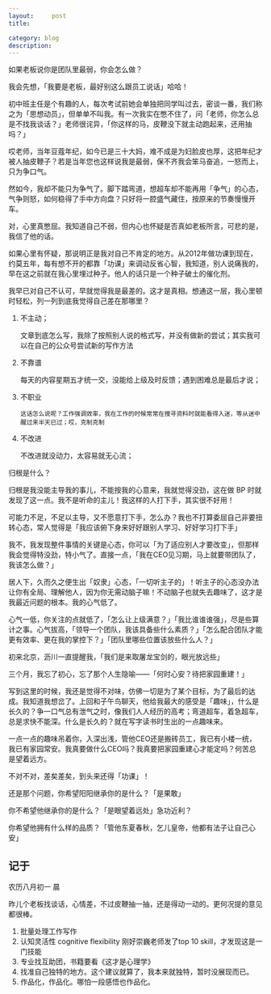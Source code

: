 ```yaml
---
layout:     post
title: 

category: blog
description: 
---
```


如果老板说你是团队里最弱，你会怎么做？

我会先想，「我要是老板，最好别这么跟员工说话」哈哈！

初中班主任是个有趣的人，每次考试前她会单独把同学叫过去，密谈一番，我们称之为「思想动员」，但单单不叫我。有一次我实在憋不住了，问「老师，你怎么总是不找我谈话？」老师很诧异，「你这样的马，皮鞭没下就主动跑起来，还用抽吗？」

哎老师，当年豆蔻年纪，如今已是三十大妈，难不成是为妇脸皮也厚，这把年纪才被人抽皮鞭子？若是当年您也这样说我是最弱，保不齐我会笨马奋追，一怒而上，只为争口气。

然如今，我却不能只为争气了。脚下踏弯道，想超车却不能再用「争气」的心态，气争则怒，如何稳得了手中方向盘？只好将一腔盛气藏住，按原来的节奏慢慢开车。

对，心里真憋屈。我知道自己不弱，但内心也怀疑是否真如老板所言，可悲的是，我信了他的话。

如果心里有怀疑，那说明正是我对自己不肯定的地方。从2012年做功课到现在，约莫五年，每有想不开的都靠「功课」来调动反省心智，我知道，别人说痛我的，早在这之前就在我心里埋过种子。他人的话只是一个种子破土的催化剂。

我早已对自己不认可，早就觉得我是最差的。这才是真相。想通这一层，我心里顿时轻松，列一列到底我觉得自己差在那哪里？

1. 不主动；
	
	文章到底怎么写，我除了按照别人说的格式写，并没有做新的尝试；其实我可以在自己的公众号尝试新的写作方法
	
2. 不靠谱
       
	 每天的内容星期五才统一交，没能给上级及时反馈；遇到困难总是最后才说；
	 
3. 不职业
       
	   这话怎么说呢？工作强调效率，我在工作的时候常常在搜寻资料时就能看得入迷，等从迷中醒过来半天已过；哎，克制克制
	 
4. 不改进

      不改进就没动力，太容易就无心流；
	  
归根是什么？

归根是我没能主导我的事儿，不能按我的心意来，我就觉得没劲，这在做 BP 时就发现了这一点。我不是听命的主儿！我这样的人打下手，其实很不好用！

可能力不足，不足以主导，又不愿意打下手，怎么办？我也不打算委屈自己非要扭转心态，常人觉得是「我应该俯下身来好好跟别人学习、好好学习打下手」

我不，我发现整件事情的关键是心态，你可以「为了适应别人才要改变」，但那样我会觉得特没劲，特小气了。直接一点，「我在CEO见习期，马上就要带团队了，我该怎么做？」

居人下，久而久之便生出「奴隶」心态，「一切听主子的」！听主子的心态没办法让你有全局、理解他人，因为你无需动脑子嘛！不动脑子也就失去趣味了，这才是我最近问题的根本。我的心气低了。

心气一低，你关注的点就低了，「怎么让上级满意？」「我比谁谁谁强」，尽是些算计之事。心气拔高，「领导一个团队，我该具备些什么素质？」「怎么配合团队才能更有效率、更在我的掌控下？」「团队里哪些位置该放些什么人？」

初来北京，沥川一直提醒我，「我们是来取屠龙宝剑的，眼光放远些」

三个月，我忘了初心，忘了那个人生隐喻——「何时心安？待把家园重建！」

写到这里的时候，我还是觉得不对味，仿佛一切是为了某个目标，为了最后的达成。我知道我想岔了。上回和子午鸟聊天，他给我最大的感受是「趣味」，什么是长久的？争一口气总有泄气之时，像我们人人经历的高考；弯道超车，着急超车，总是求快不能深。什么是长久的？就在写字读书时生出的一点趣味来。

一点一点的趣味吊着你，入深出浅，管他CEO还是搬砖员工，我已有小楼一统，我已有家园常安。我真要做什么CEO吗？我真要把家园重建心才能定吗？何苦总是望着远方。

不对不对，差矣差矣，到头来还得「功课」！

还是那个问题，你希望阳阳继承你的是什么？「是果敢」

你不希望他继承你的是什么？「是眼望着远处」急功近利？

你希望他拥有什么样的品质？「管他东夏春秋，乞儿皇帝，他都有法子让自己心安」

## 记于
农历八月初一 晨

昨儿个老板找谈话，心情差，不过皮鞭抽一抽，还是得动一动的。更何况提的意见都很棒。

1. 批量处理工作写作
2. 认知灵活性 cognitive flexibility 刚好崇巍老师发了top 10 skill，才发现这是一门技能
3. 专业找互助团，书籍要看《这才是心理学》
4. 找准自己独特的地方。这个建议就算了，我本来就独特，暂时没展现而已。
5. 作品化，作品化。哪怕一段感悟也作品化。



